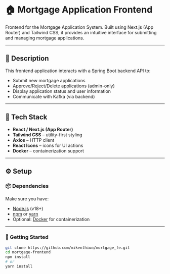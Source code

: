 # 🏠 Mortgage Application Frontend

Frontend for the Mortgage Application System. Built using Next.js (App Router) and Tailwind CSS, it provides an intuitive interface for submitting and managing mortgage applications.


---

## 📌 Description

This frontend application interacts with a Spring Boot backend API to:
- Submit new mortgage applications
- Approve/Reject/Delete applications (admin-only)
- Display application status and user information
- Communicate with Kafka (via backend)

---

## 🧰 Tech Stack

- **React / Next.js (App Router)**
- **Tailwind CSS** – utility-first styling
- **Axios** – HTTP client
- **React Icons** – icons for UI actions
- **Docker** – containerization support

---

## ⚙️ Setup

### 📦 Dependencies

Make sure you have:

- [Node.js](https://nodejs.org/) (v18+)
- [npm](https://www.npmjs.com/) or [yarn](https://yarnpkg.com/)
- Optional: [Docker](https://www.docker.com/) for containerization

---

### 🚀 Getting Started

```bash
git clone https://github.com/mikenthiwa/mortgage_fe.git
cd mortgage-frontend
npm install
# or
yarn install
